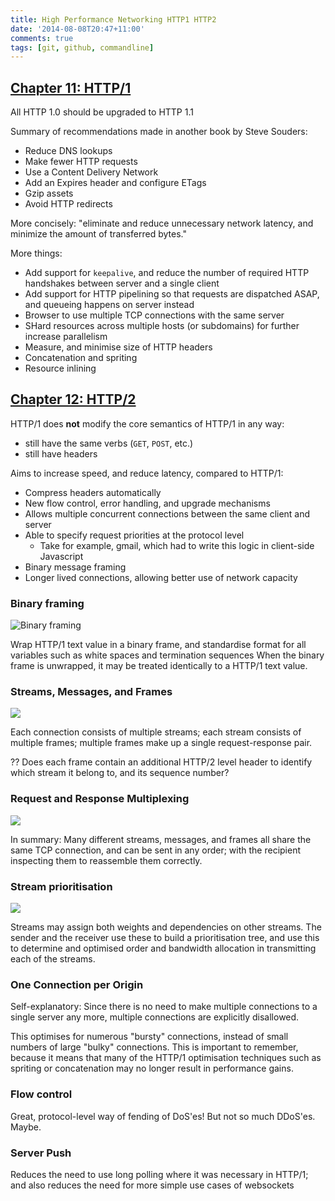```yaml
---
title: High Performance Networking HTTP1 HTTP2
date: '2014-08-08T20:47+11:00'
comments: true
tags: [git, github, commandline]
---
```


## [Chapter 11: HTTP/1](http://chimera.labs.oreilly.com/books/1230000000545/ch11.html)

All HTTP 1.0 should be upgraded to HTTP 1.1

Summary of recommendations made in another book by Steve Souders:

- Reduce DNS lookups
- Make fewer HTTP requests
- Use a Content Delivery Network
- Add an Expires header and configure ETags
- Gzip assets
- Avoid HTTP redirects

More concisely: "eliminate and reduce unnecessary network latency, and minimize the amount of transferred bytes."

More things:

- Add support for `keepalive`, and reduce the number of required HTTP handshakes
  between server and a single client
- Add support for HTTP pipelining so that requests are dispatched ASAP,
  and queueing happens on server instead
- Browser to use multiple TCP connections with the same server
- SHard resources across multiple hosts (or subdomains) for further increase parallelism
- Measure, and minimise size of HTTP headers
- Concatenation and spriting
- Resource inlining

## [Chapter 12: HTTP/2](http://chimera.labs.oreilly.com/books/1230000000545/ch12.html)

HTTP/1 does **not** modify the core semantics of HTTP/1 in any way:

- still have the same verbs (`GET`, `POST`, etc.)
- still have headers

Aims to increase speed, and reduce latency, compared to HTTP/1:

- Compress headers automatically
- New flow control, error handling, and upgrade mechanisms
- Allows multiple concurrent connections between the same client and server
- Able to specify request priorities at the protocol level
  - Take for example, gmail, which had to write this logic in client-side Javascript
- Binary message framing
- Longer lived connections, allowing better use of network capacity

### Binary framing

![Binary framing](http://orm-chimera-prod.s3.amazonaws.com/1230000000545/images/hpbn_1201.png)

Wrap HTTP/1 text value in a binary frame,
and standardise format for all variables
such as white spaces and termination sequences
When the binary frame is unwrapped,
it may be treated identically to a HTTP/1 text value.

### Streams, Messages, and Frames

![](http://orm-chimera-prod.s3.amazonaws.com/1230000000545/images/hpbn_1202.png)

Each connection consists of multiple streams;
each stream consists of multiple frames;
multiple frames make up a single request-response pair.

?? Does each frame contain an additional HTTP/2 level header to identify
which stream it belong to, and its sequence number?

### Request and Response Multiplexing

![](http://orm-chimera-prod.s3.amazonaws.com/1230000000545/images/hpbn_1203.png)

In summary: Many different streams, messages, and frames all share the same
TCP connection, and can be sent in any order;
with the recipient inspecting them to reassemble them correctly.

### Stream prioritisation

![](http://orm-chimera-prod.s3.amazonaws.com/1230000000545/images/hpbn_1210.png)

Streams may assign both weights and dependencies on other streams.
The sender and the receiver use these to build a prioritisation tree,
and use  this to determine and optimised
order and bandwidth allocation in transmitting each of the streams.

### One Connection per Origin

Self-explanatory: Since there is no need to make multiple connections
to a single server any more,
multiple connections are explicitly disallowed.

This optimises for numerous "bursty" connections,
instead of small numbers of large "bulky" connections.
This is important to remember,
because it means that many of the HTTP/1 optimisation techniques such as spriting
or concatenation may no longer result in performance gains.

### Flow control

Great, protocol-level way of fending of DoS'es!
But not so much DDoS'es.
Maybe.

### Server Push

Reduces the need to use long polling where it was necessary in HTTP/1;
and also reduces the need for more simple use cases of websockets

